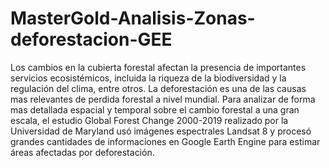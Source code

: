# MasterGold-Analisis-Zonas-deforestacion-GEE
Los cambios en la cubierta forestal afectan la presencia de importantes servicios ecosistémicos, incluida la riqueza de la biodiversidad y la regulación del clima, entre otros. La deforestación es una de las causas mas relevantes de perdida forestal a nivel mundial. Para analizar de forma mas detallada espacial y temporal sobre el cambio forestal a una gran escala, el estudio Global Forest Change 2000-2019 realizado por la Universidad de Maryland usó imágenes espectrales Landsat 8 y procesó grandes cantidades de informaciones en Google Earth Engine para estimar áreas afectadas por deforestación. 
